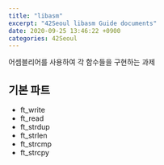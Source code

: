 ```yaml
---
title: "libasm"
excerpt: "42Seoul libasm Guide documents"
date: 2020-09-25 13:46:22 +0900
categories: 42Seoul
---
```


어셈블리어를 사용하여 각 함수들을 구현하는 과제

## 기본 파트
- ft_write
- ft_read
- ft_strdup
- ft_strlen
- ft_strcmp
- ft_strcpy
<!-- ## 보너스 파트 - ft_atoi_base - ft_list_push_front -ft_list_size - ft_list_remove_if - ft_list_sort-->